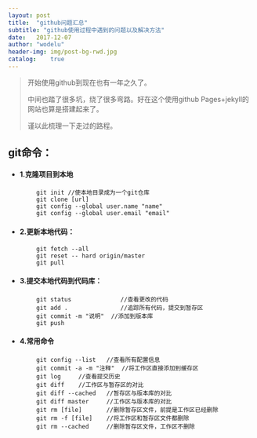 ```yaml
---
layout:	post
title:	"github问题汇总"
subtitle: "github使用过程中遇到的问题以及解决方法"
date:	2017-12-07
author:	"wodelu"
header-img: img/post-bg-rwd.jpg
catalog:	true
---
```


> 开始使用github到现在也有一年之久了。
> 
> 中间也踏了很多坑，绕了很多弯路。好在这个使用github Pages+jekyll的网站也算是搭建起来了。
> 
> 谨以此梳理一下走过的路程。


## git命令：

- #### 1.克隆项目到本地
	
```
		git init //使本地目录成为一个git仓库
		git clone [url]	
		git config --global user.name "name"
		git config --global user.email "email"

```

- #### 2.更新本地代码：

```
		git fetch --all
	    git reset -- hard origin/master
	    git pull
```

- #### 3.提交本地代码到代码库：

```	
 	    git status 				//查看更改的代码
 	    git add . 				//追踪所有代码，提交到暂存区 
 	    git commit -m "说明" 	//添加到版本库
 	    git push
```

- #### 4.常用命令

```
		git config --list	//查看所有配置信息
		git commit -a -m "注释"  //将工作区直接添加到缓存区
		git log		//查看提交历史	
		git diff 	//工作区与暂存区的对比
		git diff --cached	//暂存区与版本库的对比
		git diff master		//工作区与版本库的对比
		git rm [file]		//删除暂存区文件，前提是工作区已经删除
		git rm -f [file] 	//将工作区和暂存区文件都删除
		git rm --cached		//删除暂存区文件，工作区不删除
```
